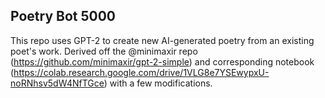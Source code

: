 ## Poetry Bot 5000

This repo uses GPT-2 to create new AI-generated poetry from an existing poet's work. Derived off the @minimaxir repo (https://github.com/minimaxir/gpt-2-simple) and corresponding notebook (https://colab.research.google.com/drive/1VLG8e7YSEwypxU-noRNhsv5dW4NfTGce) with a few modifications.